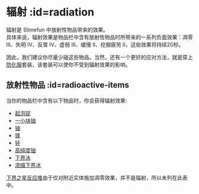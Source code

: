 # 辐射 :id=radiation

辐射是 Slimefun 中放射性物品带来的效果。  
具体来说，辐射效果是物品栏中含有放射性物品时所带来的一系列负面效果：凋零 III、失明 IV、反胃 IV、虚弱 III、缓慢 II、挖掘疲劳 II，这些效果将持续20秒。

因此，我们建议你尽量少碰这些物品。当然，还有一个更好的应对方法，就是穿上[防化服](/Armor#hazmat-suit)套装，该套装可以使你不受到辐射效果的影响。

## 放射性物品 :id=radioactive-items

当你的物品栏中含有以下物品时，你会获得辐射效果:

* [起泡锭](/Blistering-Ingot)
* [一小块铀](/Small-Chunk-of-Uranium)
* [铀](/Uranium)
* [镎](/Neptunium)
* [钚](/Plutonium)
* [高纯度铀](/Boosted-Uranium)
* [下界冰](/Nether-Ice)
* [浓缩下界冰](/Enriched-Nether-Ice)

[下界之星反应堆](/Reactors)由于仅对附近实体施加凋零效果，并不是辐射，所以未列在此表中。
